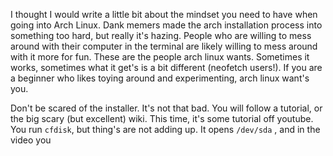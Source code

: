 I thought I would write a little bit about the mindset you need to have when going into Arch Linux. Dank memers made the arch installation process into something too hard, but really it's hazing. People who are willing to mess around with their computer in the terminal are likely willing to mess around with it more for fun. These are the people arch linux wants. Sometimes it works, sometimes what it get's is a bit different (neofetch users!). If you are a beginner who likes toying around and experimenting, arch linux want's you.

Don't be scared of the installer. It's not that bad. You will follow a tutorial, or the big scary (but excellent) wiki. This time, it's some tutorial off youtube. You run `cfdisk`, but thing's are not adding up. It opens `/dev/sda` , and in the video you 